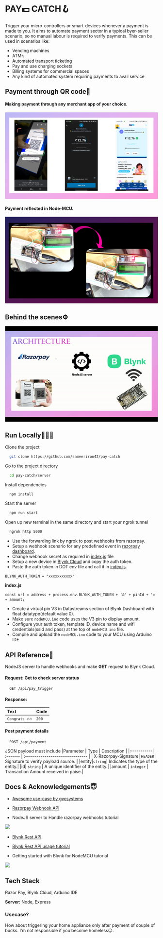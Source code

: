 
# PAY💵 CATCH🪝

Trigger your micro-controllers or smart-devices whenever a payment is made to you. 
It aims to automate payment sector in a typical byer-seller scenario, so no 
manual labour is required to verify payments. This can be used in scenarios like:
-	Vending machines
-	ATM’s
-	Automated transport ticketing
-	Pay and use charging sockets
-	Billing systems for commercial spaces
-	Any kind of automated system requiring payments to avail service

## Payment through QR code💸

#### Making payment through any merchant app of your choice.
![](https://github.com/sameeriron42/pay-catch/blob/main/demo1.png)
#### Payment reflected in Node-MCU.
![](https://github.com/sameeriron42/pay-catch/blob/main/demo2.png)

## Behind the scenes⚙️
![](https://github.com/sameeriron42/pay-catch/blob/main/system-architechture.gif)
## Run Locally👩🏻‍💻

Clone the project

```bash
  git clone https://github.com/sameeriron42/pay-catch
```

Go to the project directory

```bash
  cd pay-catch/server
```

Install dependencies

```bash
  npm install
```

Start the server

```bash
  npm run start
```

Open up new terminal in the same directory and start your ngrok tunnel
```bash
  ngrok http 5000
```
- Use the forwarding link by ngrok to post webhooks from razorpay. 
- Setup a webhook scenario for any predefined event in [razorpay dashboard](https://dashboard.razorpay.com/app/webhooks).
- Change webhook secret as required in [index.js](https://github.com/sameeriron42/pay-catch/blob/main/server/index.js) file
- Setup a new device in [Blynk Cloud](https://blynk.cloud/dashboard/) and copy the auth token.
- Paste the auth token in DOT env file and call it in [index.js](https://github.com/sameeriron42/pay-catch/blob/main/server/index.js).
```
BLYNK_AUTH_TOKEN = "xxxxxxxxxxx"
```
**index.js**
```
const url = address + process.env.BLYNK_AUTH_TOKEN + '&' + pinId + '=' + amount;
```
- Create a virtual pin V3 in Datastreams section of Blynk Dashboard with float datatype(default value 0).
- Make sure `nodeMCU.ino` code uses the V3 pin to display amount.
- Configure your auth token, template ID, device name and wifi credentials(ssid and pass) at the top of `nodeMCU.ino` file.
- Compile and upload the `nodeMCU.ino` code to your MCU using Arduino IDE
## API Reference🎯
NodeJS server to handle webhooks and make **GET** request to Blynk Cloud.
#### Request: Get  to check server status

```https
  GET /api/pay_trigger
```
#### Response: 
| Text | Code     |
| :-------- | :------- | 
| `Congrats 🔥🔥`      | `200` |

#### Post payment details

```https
  POST /api/payment
```
JSON payload must include
 |Parameter | Type     | Description                       |
 |:-----------| :------- | :-------------------------------- |
 | X-Razorpay-Signature| `HEADER` | Signature to verify payload source. | 
 |entity|`string`| Indicates the type of the entity.|
 |id| `string` | A unique identifier of the entity.|
 |amount | `integer` | Transaction Amount received in paise.|


## Docs & Acknowledgements😇
- [Awesome use-case by gvcsystems ](https://youtu.be/yKL0EdrIp24)

- [Razorpay Webhook API]( https://razorpay.com/docs/api/partners/webhooks)
-	NodeJS server to Handle razorpay webhooks tutorial

[![]( http://img.youtube.com/vi/QtsvGEB7n0s/0.jpg)](https://www.youtube.com/watch?v=QtsvGEB7n0s)

-	[Blynk Rest API](https://docs.blynk.io/en/blynk.cloud/https-api-overview)

-	[Blynk Rest API usage tutorial]( https://www.youtube.com/watch?v=BtndiAyGSzk)

-	Getting started with Blynk for NodeMCU tutorial

[![](http://img.youtube.com/vi/AvSCAxbqvvE/0.jpg)](https://www.youtube.com/watch?v=AvSCAxbqvvE)


## Tech Stack

Razor Pay, Blynk Cloud, Arduino IDE

**Server:** Node, Express

### Usecase?
How about triggering your home appliance only after payment of couple of bucks.
I'm not responsible if you become homeless😉.
